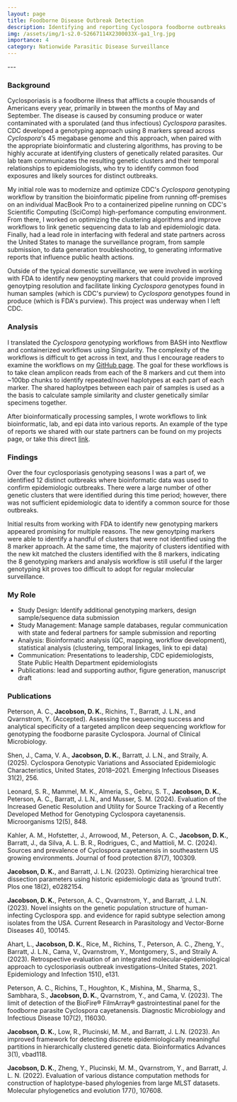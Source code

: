 ```yaml
---
layout: page
title: Foodborne Disease Outbreak Detection
description: Identifying and reporting Cyclospora foodborne outbreaks
img: /assets/img/1-s2.0-S2667114X2300033X-ga1_lrg.jpg 
importance: 4
category: Nationwide Parasitic Disease Surveillance
---
```


<div class="row">
    <div class="col-sm mt-3 mt-md-0">
        <img class="img-fluid rounded z-depth-1" src="{{ '/assets/img/1-s2.0-S2667114X2300033X-gr2.jpg' | relative_url }}" alt="" title="example image"/>
    </div>
</div>
---

### Background 
Cyclosporiasis is a foodborne illness that afflicts a couple thousands of Americans every year, primarily in btween the months of May and September. The disease is caused by consuming produce or water contaminated with a sporulated (and thus infectious) *Cyclospora* parasites. CDC developed a genotyping approach using 8 markers spread across *Cyclospora*'s 45 megabase genome and this approach, when paired with the appropriate bioinformatic and clustering algorithms, has proving to be highly accurate at identifying clusters of genetically related parasites. Our lab team communicates the resulting genetic clusters and their temporal relationships to epidemiologists, who try to identify common food exposures and likely sources for distinct outbreaks.

My initial role was to modernize and optimize CDC's *Cyclospora* genotyping workflow by transition the bioinformatic pipeline from running off-premises on an individual MacBook Pro to a containerized pipeline running on CDC's Scientific Computing (SciComp) high-perfomance computing environment. From there, I worked on optimizing the clustering algorithms and improve workflows to link genetic sequencing data to lab and epidemiologic data. Finally, had a lead role in interfacing with federal and state partners across the United States to manage the surveillance program, from sample submission, to data generation troubleshooting, to generating informative reports that influence public health actions.

Outside of the typical domestic surveillance, we were involved in working with FDA to identify new genoypting markers that could provide improved genoytping resolution and facilitate linking *Cyclospora* genotypes found in human samples (which is CDC's purview) to *Cyclospora* genotypes found in produce (which is FDA's purview). This project was underway when I left CDC.

### Analysis
I translated the *Cyclospora* genotyping workflows from BASH into Nextflow and containerized workflows using Singularity. The complexity of the workflows is difficult to get across in text, and thus I encourage readers to examine the workflows on my [GitHub page](https://github.com/davejacobson12/Portfolio/tree/main/Bioinformatic_Pipelines). The goal for these workflows is to take clean amplicon reads from each of the 8 markers and cut them into ~100bp chunks to identify repeated/novel haplotypes at each part of each marker. The shared haploytpes between each pair of samples is used as a the basis to calculate sample similarity and cluster genetically similar specimens together.

After bioinformatically processing samples, I wrote workflows to link bioinformatic, lab, and epi data into various reports. An example of the type of reports we shared with our state partners can be found on my projects page, or take this direct [link](https://davejacobson12.github.io/cyclospora_genotyping_report/).

### Findings
Over the four cyclosporiasis genotyping seasons I was a part of, we identified 12 distinct outbreaks where bioinformatic data was used to confirm epidemiologic outbreaks. There were a large number of other genetic clusters that were identified during this time period; however, there was not sufficient epidemiologic data to identify a common source for those outbreaks. 

Initial results from working with FDA to identify new genotyping markers appeared promising for multiple reasons. The new genoytping markers were able to identify a handful of clusters that were not identified using the 8 marker approach. At the same time, the majority of clusters identified with the new kit matched the clusters identified with the 8 markers, indicating the 8 genotyping markers and analysis workflow is still useful if the larger genotyping kit proves too difficult to adopt for regular molecular surveillance.

### My Role
- Study Design: Identify additional genotyping markers, design sample/sequence data submission
- Study Management: Manage sample databases, regular communication with state and federal partners for sample submission and reporting
- Analysis: Bioinformatic analysis (QC, mapping, workflow development), statistical analysis (clustering, temporal linkages, link to epi data)
- Communication: Presentations to leadership, CDC epidemiologists, State Public Health Department epidemiologists
- Publications: lead and supporting author, figure generation, manuscript draft

### Publications
Peterson, A. C., **Jacobson, D. K.**, Richins, T., Barratt, J. L.N., and Qvarnstrom, Y. (Accepted). Assessing the sequencing success and analytical specificity of a targeted amplicon deep sequencing workflow for genotyping the foodborne parasite Cyclospora. Journal
of Clinical Microbiology.

Shen, J., Cama, V. A., **Jacobson, D. K.**, Barratt, J. L.N., and Straily, A. (2025). Cyclospora Genotypic Variations and Associated
Epidemiologic Characteristics, United States, 2018–2021. Emerging Infectious Diseases 31(2), 256.

Leonard, S. R., Mammel, M. K., Almeria, S., Gebru, S. T., **Jacobson, D. K.**, Peterson, A. C., Barratt, J. L.N., and Musser, S. M. (2024). Evaluation of the Increased Genetic Resolution and Utility for Source Tracking of a Recently Developed Method for Genotyping
Cyclospora cayetanensis. Microorganisms 12(5), 848.

Kahler, A. M., Hofstetter, J., Arrowood, M., Peterson, A. C., **Jacobson, D. K.**, Barratt, J., da Silva, A. L. B. R., Rodrigues, C., and Mattioli, M. C. (2024). Sources and prevalence of Cyclospora cayetanensis in southeastern US growing environments. Journal of
food protection 87(7), 100309.

**Jacobson, D. K.**, and Barratt, J. L.N. (2023). Optimizing hierarchical tree dissection parameters using historic epidemiologic data as ‘ground truth’. Plos one 18(2), e0282154.

**Jacobson, D. K.**, Peterson, A. C., Qvarnstrom, Y., and Barratt, J. L.N. (2023). Novel insights on the genetic population structure of human-infecting Cyclospora spp. and evidence for rapid subtype selection among isolates from the USA. Current Research in
Parasitology and Vector-Borne Diseases 4(), 100145.

Ahart, L., **Jacobson, D. K.**, Rice, M., Richins, T., Peterson, A. C., Zheng, Y., Barratt, J. L.N., Cama, V., Qvarnstrom, Y., Montgomery, S., and Straily A. (2023). Retrospective evaluation of an integrated molecular-epidemiological approach to cyclosporiasis outbreak investigations–United States, 2021. Epidemiology and Infection 151(), e131.

Peterson, A. C., Richins, T., Houghton, K., Mishina, M., Sharma, S., Sambhara, S., **Jacobson, D. K.**, Qvarnstrom, Y., and Cama, V.
(2023). The limit of detection of the BioFire® FilmArray® gastrointestinal panel for the foodborne parasite Cyclospora cayetanensis.
Diagnostic Microbiology and Infectious Disease 107(2), 116030.

**Jacobson, D. K.**, Low, R., Plucinski, M. M., and Barratt, J. L.N. (2023). An improved framework for detecting discrete
epidemiologically meaningful partitions in hierarchically clustered genetic data. Bioinformatics Advances 3(1), vbad118.

**Jacobson, D. K.**, Zheng, Y., Plucinski, M. M., Qvarnstrom, Y., and Barratt, J. L. N. (2022). Evaluation of various distance computation methods for construction of haplotype-based phylogenies from large MLST datasets. Molecular phylogenetics and evolution 177(), 107608.
